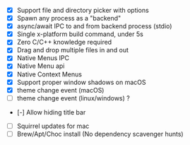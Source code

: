 - [x] Support file and directory picker with options
- [x] Spawn any process as a "backend"
- [x] async/await IPC to and from backend process (stdio)
- [x] Single x-platform build command, under 5s
- [x] Zero C/C++ knowledge required
- [x] Drag and drop multiple files in and out
- [x] Native Menus IPC
- [x] Native Menu api
- [x] Native Context Menus
- [x] Support proper window shadows on macOS
- [x] theme change event (macOS)
- [ ] theme change event (linux/windows) ?
- [-] Allow hiding title bar
- [ ] Squirrel updates for mac
- [ ] Brew/Apt/Choc install (No dependency scavenger hunts)
